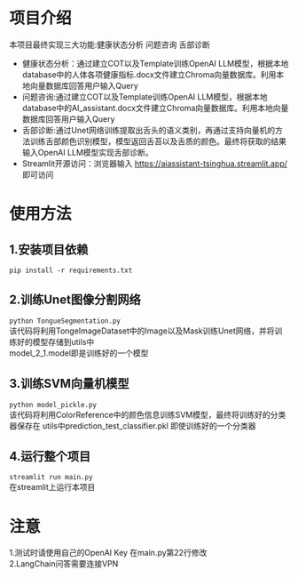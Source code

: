# 项目介绍
本项目最终实现三大功能:健康状态分析 问题咨询 舌部诊断
* 健康状态分析：通过建立COT以及Template训练OpenAI LLM模型，根据本地database中的人体各项健康指标.docx文件建立Chroma向量数据库。利用本地向量数据库回答用户输入Query
* 问题咨询:通过建立COT以及Template训练OpenAI LLM模型，根据本地database中的AI_assistant.docx文件建立Chroma向量数据库。利用本地向量数据库回答用户输入Query
* 舌部诊断:通过Unet网络训练提取出舌头的语义类别，再通过支持向量机的方法训练舌部颜色识别模型，模型返回舌苔以及舌质的颜色。最终将获取的结果输入OpenAI LLM模型实现舌部诊断。
* Streamlit开源访问：浏览器输入 https://aiassistant-tsinghua.streamlit.app/ 即可访问
# 使用方法
## 1.安装项目依赖
`pip install -r requirements.txt`
## 2.训练Unet图像分割网络
`python TongueSegmentation.py`  
该代码将利用TongeImageDataset中的Image以及Mask训练Unet网络，并将训练好的模型存储到utils中  
model_2_1.model即是训练好的一个模型
## 3.训练SVM向量机模型 
`python model_pickle.py`   
该代码将利用ColorReference中的颜色信息训练SVM模型，最终将训练好的分类器保存在 utils中prediction_test_classifier.pkl 即使训练好的一个分类器
## 4.运行整个项目
`streamlit run main.py`   
在streamlit上运行本项目
# 注意
1.测试时请使用自己的OpenAI Key 在main.py第22行修改  
2.LangChain问答需要连接VPN
